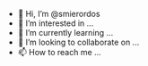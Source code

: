 - 👋 Hi, I’m @smierordos
- 👀 I’m interested in ...
- 🌱 I’m currently learning ...
- 💞️ I’m looking to collaborate on ...
- 📫 How to reach me ...

<!---
smierordos/smierordos is a ✨ special ✨ repository because its `README.md` (this file) appears on your GitHub profile.
You can click the Preview link to take a look at your changes.
--->
